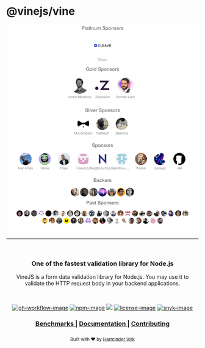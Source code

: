 # @vinejs/vine

![](https://github.com/thetutlage/static/blob/main/sponsorkit/sponsors.png?raw=true)

<hr>
<br />

<div align="center">
  <h3>One of the fastest validation library for Node.js</h3>
  <p>VineJS is a form data validation library for Node.js. You may use it to validate the HTTP request body in your backend applications.</p>
</div>

<br />

<div align="center">

[![gh-workflow-image]][gh-workflow-url] [![npm-image]][npm-url] ![][typescript-image] [![license-image]][license-url] [![snyk-image]][snyk-url]

</div>

<div align="center">
  <h3>
    <a href="https://vinejs.dev">
      Benchmarks
    </a>
    <span> | </span>
    <a href="https://vinejs.dev/docs/introduction">
      Documentation
    </a>
    <span> | </span>
    <a href=".github/CONTRIBUTING.md">
      Contributing
    </a>
  </h3>
</div>

<div align="center">
  <sub>Built with ❤︎ by <a href="https://github.com/thetutlage">Harminder Virk</a>
</div>

[gh-workflow-image]: https://img.shields.io/github/actions/workflow/status/vinejs/vine/test.yml?style=for-the-badge
[gh-workflow-url]: https://github.com/vinejs/vine/actions/workflows/test.yml "Github action"

[npm-image]: https://img.shields.io/npm/v/vinejs/vine/latest.svg?style=for-the-badge&logo=npm
[npm-url]: https://www.npmjs.com/package/vinejs/vine/v/latest "npm"

[typescript-image]: https://img.shields.io/badge/Typescript-294E80.svg?style=for-the-badge&logo=typescript

[license-url]: LICENSE.md
[license-image]: https://img.shields.io/github/license/vinejs/vine?style=for-the-badge

[snyk-image]: https://img.shields.io/snyk/vulnerabilities/github/vinejs/vine?label=Snyk%20Vulnerabilities&style=for-the-badge
[snyk-url]: https://snyk.io/test/github/vinejs/vine?targetFile=package.json "snyk"

